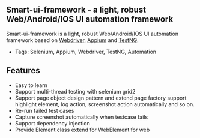 ﻿## Smart-ui-framework - a light, robust Web/Android/IOS UI automation framework

Smart-ui-framework is a light, robust Web/Android/IOS UI automation framework based on [Webdriver](http://seleniumhq.org/), [Appium](http://appium.io/) and [TestNG](http://testng.org/doc/index.html).

* Tags: Selenium, Appium, Webdriver, TestNG, Automation

## Features

* Easy to learn
* Support multi-thread testing with selenium grid2
* Support page object design pattern and extend page factory support highlight element, log action, screenshot action automatically and so on.
* Re-run failed test cases
* Capture screenshot automatically when testcase fails
* Support dependency injection
* Provide Element class extend for WebElement for web


